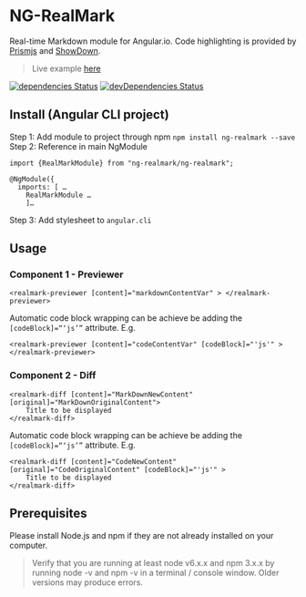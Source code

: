 # NG-RealMark
Real-time Markdown module for Angular.io. Code highlighting is provided by [Prismjs](http://prismjs.com/) and [ShowDown](https://github.com/showdownjs/showdown).

> Live example [here](https://liammann.github.io/ng-realmark/)

[![dependencies Status](https://david-dm.org/liammann/ng-realmark/status.svg)](https://david-dm.org/liammann/ng-realmark)
[![devDependencies Status](https://david-dm.org/liammann/ng-realmark/dev-status.svg)](https://david-dm.org/liammann/ng-realmark?type=dev)



## Install (Angular CLI project) 
Step 1: Add module to project through npm `npm install ng-realmark --save`
Step 2: Reference in main NgModule
```
import {RealMarkModule} from "ng-realmark/ng-realmark";
 
@NgModule({
  imports: [ …
    RealMarkModule …
	]…
```
Step 3: Add stylesheet to `angular.cli`

## Usage 
### Component 1 - Previewer
```
<realmark-previewer [content]="markdownContentVar" > </realmark-previewer>
```
Automatic code block wrapping can be achieve be adding the `[codeBlock]=“‘js’”` attribute. E.g. 
```
<realmark-previewer [content]="codeContentVar" [codeBlock]="'js'" > </realmark-previewer>
```


### Component 2 - Diff
```
<realmark-diff [content]="MarkDownNewContent" [original]="MarkDownOriginalContent">
	Title to be displayed
</realmark-diff>
```
Automatic code block wrapping can be achieve be adding the `[codeBlock]=“‘js’”` attribute. E.g. 
```
<realmark-diff [content]="CodeNewContent" [original]="CodeOriginalContent" [codeBlock]="'js'" >
	Title to be displayed
</realmark-diff>
```

## Prerequisites

Please install Node.js and npm if they are not already installed on your computer.

> Verify that you are running at least node v6.x.x and npm 3.x.x by running node -v and npm -v in a terminal / console window. Older versions may produce errors.
